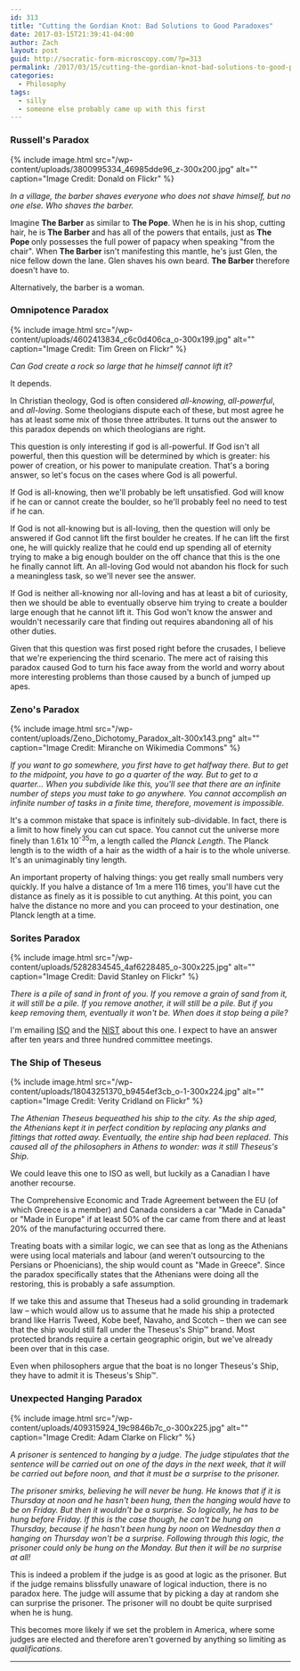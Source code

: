 ```yaml
---
id: 313
title: "Cutting the Gordian Knot: Bad Solutions to Good Paradoxes"
date: 2017-03-15T21:39:41-04:00
author: Zach
layout: post
guid: http://socratic-form-microscopy.com/?p=313
permalink: /2017/03/15/cutting-the-gordian-knot-bad-solutions-to-good-paradoxes/
categories:
  - Philosophy
tags:
  - silly
  - someone else probably came up with this first
---
```


<h3>Russell's Paradox</h3>

{% include image.html src="/wp-content/uploads/3800995334_46985dde96_z-300x200.jpg" alt="" caption="Image Credit: Donald on Flickr" %}

<em>In a village, the barber shaves everyone who does not shave himself, but no one else. Who shaves the barber.</em>

Imagine <strong>The Barber</strong> as similar to <strong>The Pope</strong>. When he is in his shop, cutting hair, he is <strong>The Barber </strong>and has all of the powers that entails, just as <strong>The Pope </strong>only possesses the full power of papacy when speaking "from the chair". When <strong>The Barber</strong> isn't manifesting this mantle, he's just Glen, the nice fellow down the lane. Glen shaves his own beard. <strong>The Barber</strong> therefore doesn't have to.

Alternatively, the barber is a woman.

<h3>Omnipotence Paradox</h3>

{% include image.html src="/wp-content/uploads/4602413834_c6c0d406ca_o-300x199.jpg" alt="" caption="Image Credit: Tim Green on Flickr" %}

<em>Can God create a rock so large that he himself cannot lift it?</em>

It depends.

<!--more-->

In Christian theology, God is often considered <em>all-knowing</em>, <em>all-powerful</em>, and <em>all-loving</em>. Some theologians dispute each of these, but most agree he has at least some mix of those three attributes. It turns out the answer to this paradox depends on which theologians are right.

This question is only interesting if god is all-powerful. If God isn't all powerful, then this question will be determined by which is greater: his power of creation, or his power to manipulate creation. That's a boring answer, so let's focus on the cases where God is all powerful.

If God is all-knowing, then we'll probably be left unsatisfied. God will know if he can or cannot create the boulder, so he'll probably feel no need to test if he can.

If God is not all-knowing but is all-loving, then the question will only be answered if God cannot lift the first boulder he creates. If he can lift the first one, he will quickly realize that he could end up spending all of eternity trying to make a big enough boulder on the off chance that this is the one he finally cannot lift. An all-loving God would not abandon his flock for such a meaningless task, so we'll never see the answer.

If God is neither all-knowing nor all-loving and has at least a bit of curiosity, then we should be able to eventually observe him trying to create a boulder large enough that he cannot lift it. This God won't know the answer and wouldn't necessarily care that finding out requires abandoning all of his other duties.

Given that this question was first posed right before the crusades, I believe that we're experiencing the third scenario. The mere act of raising this paradox caused God to turn his face away from the world and worry about more interesting problems than those caused by a bunch of jumped up apes.

<h3>Zeno's Paradox</h3>

{% include image.html src="/wp-content/uploads/Zeno_Dichotomy_Paradox_alt-300x143.png" alt="" caption="Image Credit: Miranche on Wikimedia Commons" %}

<em>If you want to go somewhere, you first have to get halfway there. But to get to the midpoint, you have to go a quarter of the way. But to get to a quarter… When you subdivide like this, you'll see that there are an infinite number of steps you must take to go anywhere. You cannot accomplish an infinite number of tasks in a finite time, therefore, movement is impossible. </em><em> </em>

It's a common mistake that space is infinitely sub-dividable. In fact, there is a limit to how finely you can cut space. You cannot cut the universe more finely than 1.61x 10<sup>-35</sup>m, a length called the <em>Planck Length</em>. The Planck length is to the width of a hair as the width of a hair is to the whole universe. It's an unimaginably tiny length.

An important property of halving things: you get really small numbers very quickly. If you halve a distance of 1m a mere 116 times, you'll have cut the distance as finely as it is possible to cut anything. At this point, you can halve the distance no more and you can proceed to your destination, one Planck length at a time.

<h3>Sorites Paradox</h3>

{% include image.html src="/wp-content/uploads/5282834545_4af6228485_o-300x225.jpg" alt="" caption="Image Credit: David Stanley on Flickr" %}

<em>There is a pile of sand in front of you. If you remove a grain of sand from it, it will still be a pile. If you remove another, it will still be a pile. But if you keep removing them, eventually it won't be. When does it stop being a pile?</em>

I'm emailing <a href="https://www.iso.org/home.html">ISO</a> and the <a href="https://www.nist.gov/">NIST</a> about this one. I expect to have an answer after ten years and three hundred committee meetings.

<h3>The Ship of Theseus</h3>

{% include image.html src="/wp-content/uploads/18043251370_b9454ef3cb_o-1-300x224.jpg" alt="" caption="Image Credit: Verity Cridland on Flickr" %}

<em>The Athenian Theseus bequeathed his ship to the city. As the ship aged, the Athenians kept it in perfect condition by replacing any planks and fittings that rotted away. Eventually, the entire ship had been replaced. This caused all of the philosophers in Athens to wonder: was it still Theseus's Ship.</em>

We could leave this one to ISO as well, but luckily as a Canadian I have another recourse.

The Comprehensive Economic and Trade Agreement between the EU (of which Greece is a member) and Canada considers a car "Made in Canada" or "Made in Europe" if at least 50% of the car came from there and at least 20% of the manufacturing occurred there.

Treating boats with a similar logic, we can see that as long as the Athenians were using local materials and labour (and weren't outsourcing to the Persians or Phoenicians), the ship would count as "Made in Greece". Since the paradox specifically states that the Athenians were doing all the restoring, this is probably a safe assumption.

If we take this and assume that Theseus had a solid grounding in trademark law – which would allow us to assume that he made his ship a protected brand like Harris Tweed, Kobe beef, Navaho, and Scotch – then we can see that the ship would still fall under the Theseus's Ship™ brand. Most protected brands require a certain geographic origin, but we've already been over that in this case.

Even when philosophers argue that the boat is no longer Theseus's Ship, they have to admit it is Theseus's Ship™.

<h3>Unexpected Hanging Paradox</h3>

{% include image.html src="/wp-content/uploads/409315924_19c9846b7c_o-300x225.jpg" alt="" caption="Image Credit: Adam Clarke on Flickr" %}

<em>A prisoner is sentenced to hanging by a judge. The judge stipulates that the sentence will be carried out on one of the days in the next week, that it will be carried out before noon, and that it must be a surprise to the prisoner. </em>

<em>The prisoner smirks, believing he will never be hung. He knows that if it is Thursday at noon and he hasn't been hung, then the hanging would have to be on Friday. But then it wouldn't be a surprise. So logically, he has to be hung before Friday. If this is the case though, he can't be hung on Thursday, because if he hasn't been hung by noon on Wednesday then a hanging on Thursday won't be a surprise. Following through this logic, the prisoner could only be hung on the Monday. But then it will be no surprise at all!</em>

This is indeed a problem if the judge is as good at logic as the prisoner. But if the judge remains blissfully unaware of logical induction, there is no paradox here. The judge will assume that by picking a day at random she can surprise the prisoner. The prisoner will no doubt be quite surprised when he is hung.

This becomes more likely if we set the problem in America, where some judges are elected and therefore aren't governed by anything so limiting as <em>qualifications</em>.

<hr class="post-end" />
